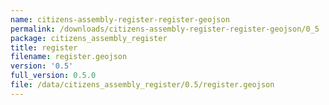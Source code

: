 ```yaml
---
name: citizens-assembly-register-register-geojson
permalink: /downloads/citizens-assembly-register-register-geojson/0_5
package: citizens_assembly_register
title: register
filename: register.geojson
version: '0.5'
full_version: 0.5.0
file: /data/citizens_assembly_register/0.5/register.geojson
---
```

